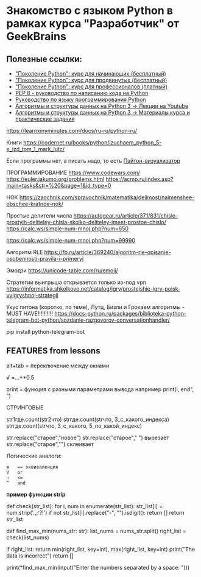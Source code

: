 # Знакомство с языком Python в рамках курса "Разработчик" от GeekBrains
## Полезные ссылки:
* ["Поколение Python": курс для начинающих (бесплатный)](https://stepik.org/course/58852/syllabus)
* ["Поколение Python": курс для продвинутых (бесплатный)](https://stepik.org/course/68343/promo)
* ["Поколение Python": курс для профессионалов (платный)](https://stepik.org/course/82541/promo)
* [PEP 8 - руководство по написанию кода на Python](https://pythonworld.ru/osnovy/pep-8-rukovodstvo-po-napisaniyu-koda-na-python.html)
* [Руководство по языку программирования Python](https://metanit.com/python/tutorial/)
* [Алгоритмы и структуры данных на Python 3 -> Лекции на Youtube](https://www.youtube.com/playlist?list=PLRDzFCPr95fK7tr47883DFUbm4GeOjjc0)
* [Алгоритмы и структуры данных на Python 3 -> Материалы курса и практические задания](https://github.com/mipt-cs/course-site-python3/wiki)


https://learnxinyminutes.com/docs/ru-ru/python-ru/

Книги
https://codernet.ru/books/python/izuchaem_python_5-e_izd_tom_1_mark_lutc/

Если программы нет, а писать надо, то есть
[Пайтон-визуализатор](https://pythontutor.com/visualize.html#mode=edit)

ПРОГРАММИРОВАНИЕ
https://www.codewars.com/
https://euler.jakumo.org/problems.html
https://acmp.ru/index.asp?main=tasks&str=%20&page=1&id_type=0

НОК
https://zaochnik.com/spravochnik/matematika/delimost/naimenshee-obschee-kratnoe-nok/

Простые делители числа
https://autogear.ru/article/371/831/chislo-prostyih-deliteley-chisla-skolko-deliteley-imeet-prostoe-chislo/
https://calc.ws/simple-num-mnoj.php?num=650

https://calc.ws/simple-num-mnoj.php?num=99990

Алгоритм RLE
https://fb.ru/article/369240/algoritm-rle-opisanie-osobennosti-pravila-i-primeryi

Эмодзи
https://unicode-table.com/ru/emoji/

Стратегии выигрыша открывается только из-под vpn
https://informatika.shkolkovo.net/catalog/igry/prostejshie-igry-poisk-vyigryshnoj-strategii

Укус питона (коротко, по теме), Лутц, Бизли и Грокаем алгоритмы - MUST HAVE!!!!!!!!!!
https://docs-python.ru/packages/biblioteka-python-telegram-bot-python/sozdanie-razgovorov-conversationhandler/

pip install python-telegram-bot

## FEATURES from lessons

alt+tab = переключение между окнами

√ =...**0.5

print = функция с разными параметрами вывода например
    print(i, end", ")

СТРИНГОВЫЕ

str1где.count(str2что)
strгде.count(strчто, 3_с_какого_индекса)
strгде.count(strчто, 3_с_какого, 5_по_какой_индекс)

str.replace("старое","новое")
str.replace("старое","  ")  вырезает
str.replace("старое","") склеивает

Логические аналоги:

    ≡   == эквиваленция
    V   or
    →   <=
    ^   and

**пример функции strip**

def check(str_list):
for i, num in enumerate(str_list):
str_list[i] = num.strip('.,;:?!')
if not str_list[i].replace("-", "").isdigit():
return []
return str_list


def find_max_min(nums_str: str):
list_nums = nums_str.split()
right_list = check(list_nums)

if right_list:
return min(right_list, key=int), max(right_list, key=int)
print("The data is incorrect")
return []


print(*find_max_min(input("Enter the numbers separated by a space: ")))
